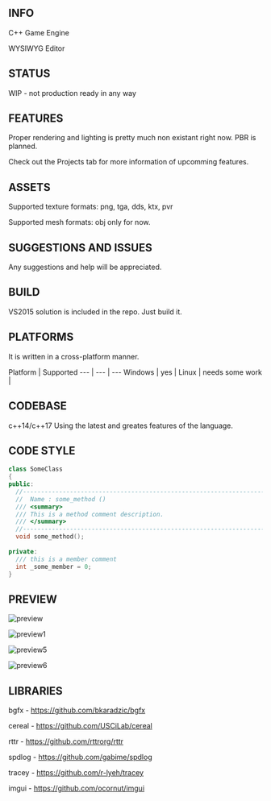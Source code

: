 ## INFO
C++ Game Engine

WYSIWYG Editor

## STATUS
WIP - not production ready in any way

## FEATURES
Proper rendering and lighting is pretty much non existant right now. PBR is planned.

Check out the Projects tab for more information of upcomming features.

## ASSETS
Supported texture formats: png, tga, dds, ktx, pvr

Supported mesh formats: obj only for now.

## SUGGESTIONS AND ISSUES
Any suggestions and help will be appreciated.

## BUILD
VS2015 solution is included in the repo. Just build it.

## PLATFORMS
It is written in a cross-platform manner.

Platform | Supported
--- | --- | ---
Windows | yes |
Linux | needs some work |

## CODEBASE
c++14/c++17 Using the latest and greates features of the language.

## CODE STYLE
```c++
class SomeClass
{
public:
  //-----------------------------------------------------------------------------
  //  Name : some_method ()
  /// <summary>
  /// This is a method comment description.
  /// </summary>
  //-----------------------------------------------------------------------------
  void some_method();
  
private:
  /// this is a member comment
  int _some_member = 0;
}
```

## PREVIEW
![preview](https://cloud.githubusercontent.com/assets/1499411/19988985/2a302204-a22c-11e6-98af-5f446d0c79ac.png)

![preview1](https://cloud.githubusercontent.com/assets/1499411/19989003/40535d44-a22c-11e6-9aa8-a1ddd63df18a.png)

![preview5](https://cloud.githubusercontent.com/assets/1499411/22198936/6a085efe-e161-11e6-8d76-3ba179e7c76b.png)

![preview6](https://cloud.githubusercontent.com/assets/1499411/22198950/78759b82-e161-11e6-9681-219d15f1482f.png)

## LIBRARIES
bgfx - https://github.com/bkaradzic/bgfx

cereal - https://github.com/USCiLab/cereal

rttr - https://github.com/rttrorg/rttr

spdlog - https://github.com/gabime/spdlog

tracey - https://github.com/r-lyeh/tracey

imgui - https://github.com/ocornut/imgui
